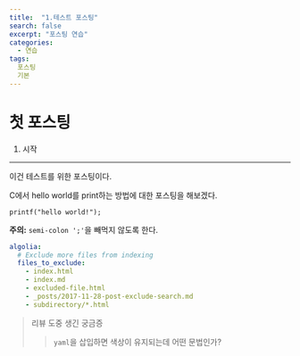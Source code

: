 ```yaml
---
title:  "1.테스트 포스팅"
search: false
excerpt: "포스팅 연습"
categories: 
  - 연습
tags:
  포스팅
  기본
---
```

첫 포스팅
==============================
1. 시작
-------

이건 테스트를 위한 포스팅이다.   

C에서 hello world를 print하는 방법에 대한 포스팅을 해보겠다.



```
printf("hello world!");
```

**주의:** `semi-colon ';'`을 빼먹지 않도록 한다.


```yaml
algolia:
  # Exclude more files from indexing
  files_to_exclude:
    - index.html
    - index.md
    - excluded-file.html
    - _posts/2017-11-28-post-exclude-search.md
    - subdirectory/*.html
```

>리뷰 도중 생긴 궁금증
>   > `yaml`을 삽입하면 색상이 유지되는데 어떤 문법인가?
